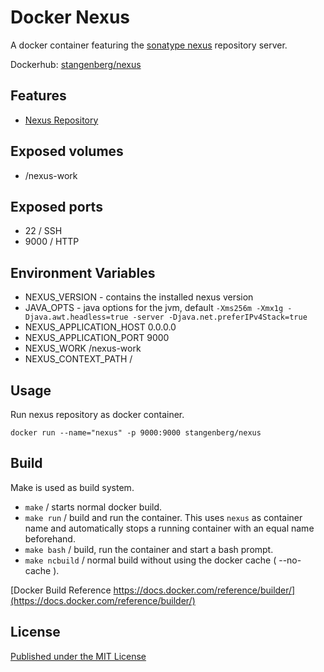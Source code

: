 # Docker Nexus
A docker container featuring the [sonatype nexus](http://www.sonatype.org/nexus/) repository server.

Dockerhub: [stangenberg/nexus][DOCKERHUB]

## Features
- [Nexus Repository][NEXUS]

## Exposed volumes
- /nexus-work

## Exposed ports
- 22 / SSH
- 9000 / HTTP

## Environment Variables
- NEXUS_VERSION - contains the installed nexus version
- JAVA_OPTS - java options for the jvm, default `-Xms256m -Xmx1g -Djava.awt.headless=true -server -Djava.net.preferIPv4Stack=true`
- NEXUS_APPLICATION_HOST 0.0.0.0
- NEXUS_APPLICATION_PORT 9000
- NEXUS_WORK /nexus-work
- NEXUS_CONTEXT_PATH /

## Usage
Run nexus repository as docker container.

`docker run --name="nexus" -p 9000:9000 stangenberg/nexus`

## Build
Make is used as build system.
- `make` / starts normal docker build.
- `make run` / build and run the container. This uses `nexus` as container name and automatically stops a running container with an equal name beforehand.
- `make bash` /  build, run the container and start a bash prompt.
- `make ncbuild` / normal build without using the docker cache ( --no-cache ).

[Docker Build Reference https://docs.docker.com/reference/builder/](https://docs.docker.com/reference/builder/)

## License
[Published under the MIT License][LICENSE]

[nexus]: http://www.sonatype.org/nexus/
[dockerhub]: https://hub.docker.com/r/stangenberg/nexus
[license]: https://github.com/stangenberg/docker-nexus/blob/master/LICENSE.md
